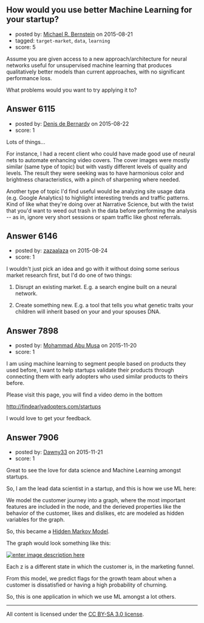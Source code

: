 ## How would you use better Machine Learning for your startup?

- posted by: [Michael R. Bernstein](https://stackexchange.com/users/5853415/michael-r-bernstein) on 2015-08-21
- tagged: `target-market`, `data`, `learning`
- score: 5

<p>Assume you are given access to a new approach/architecture for neural networks useful for unsupervised machine learning that produces qualitatively better models than current approaches, with no significant performance loss.</p>

<p>What problems would you want to try applying it to?</p>



## Answer 6115

- posted by: [Denis de Bernardy](https://stackexchange.com/users/182468/denis-de-bernardy) on 2015-08-22
- score: 1

<p>Lots of things...</p>

<p>For instance, I had a recent client who could have made good use of neural nets to automate enhancing video covers. The cover images were mostly similar (same type of topic) but with vastly different levels of quality and levels. The result they were seeking was to have harmonious color and brightness characteristics, with a pinch of sharpening where needed.</p>

<p>Another type of topic I'd find useful would be analyzing site usage data (e.g. Google Analytics) to highlight interesting trends and traffic patterns. Kind of like what they're doing over at Narrative Science, but with the twist that you'd want to weed out trash in the data before performing the analysis -- as in, ignore very short sessions or spam traffic like ghost referrals.</p>



## Answer 6146

- posted by: [zazaalaza](https://stackexchange.com/users/4672194/zazaalaza) on 2015-08-24
- score: 1

<p>I wouldn't just pick an idea and go with it without doing some serious market research first, but I'd do one of two things:</p>

<ol>
<li><p>Disrupt an existing market. E.g. a search engine built on a neural network.</p></li>
<li><p>Create something new. E.g. a tool that tells you what genetic traits your children will inherit based on your and your spouses DNA.</p></li>
</ol>



## Answer 7898

- posted by: [Mohammad Abu Musa](https://stackexchange.com/users/1386863/mohammad-abu-musa) on 2015-11-20
- score: 1

<p>I am using machine learning to segment people based on products they used before, I want to help startups validate their products through connecting them with early adopters who used similar products to theirs before.</p>

<p>Please visit this page, you will find a video demo in the bottom </p>

<p><a href="http://findearlyadopters.com/startups" rel="nofollow">http://findearlyadopters.com/startups</a></p>

<p>I would love to get your feedback.</p>



## Answer 7906

- posted by: [Dawny33](https://stackexchange.com/users/6444670/dawny33) on 2015-11-21
- score: 1

<p>Great to see the love for data science and Machine Learning amongst startups.</p>

<p>So, I am the lead data scientist in a startup, and this is how we use ML here:</p>

<p>We model the customer journey into a graph, where the most important features are included in the node, and the derieved properties like the behavior of the customer, likes and dislikes, etc are modeled as hidden variables for the graph.</p>

<p>So, this became a <a href="https://en.wikipedia.org/wiki/Hidden_Markov_model" rel="nofollow noreferrer">Hidden Markov Model</a>.</p>

<p>The graph would look something like this:</p>

<p><a href="https://i.stack.imgur.com/aT6Dq.png" rel="nofollow noreferrer"><img src="https://i.stack.imgur.com/aT6Dq.png" alt="enter image description here"></a></p>

<p>Each z is a different state in which the customer is, in the marketing funnel.</p>

<p>From this model, we predict flags for the growth team about when a customer is dissatisfied or having a high probability of churning.</p>

<p>So, this is one application in which we use ML amongst a lot others.</p>




---

All content is licensed under the [CC BY-SA 3.0 license](https://creativecommons.org/licenses/by-sa/3.0/).
